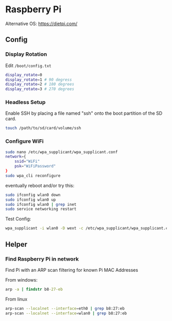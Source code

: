 # Raspberry Pi

Alternative OS: <https://dietpi.com/>

## Config

### Display Rotation

Edit ```/boot/config.txt```

``` sh
display_rotate=0
display_rotate=1 # 90 degress
display_rotate=2 # 180 degrees
display_rotate=3 # 270 degrees
```

### Headless Setup

Enable SSH by placing a file named "ssh" onto the boot partition of the SD card.

``` sh
touch /path/to/sd/card/volume/ssh
```

### Configure WiFi

``` sh
sudo nano /etc/wpa_supplicant/wpa_supplicant.conf
network={
    ssid="WiFi"
    psk="WiFiPassword"
}
sudo wpa_cli reconfigure
```

eventually reboot and/or try this:

``` sh
sudo ifconfig wlan0 down
sudo ifconfig wlan0 up
sudo ifconfig wlan0 | grep inet
sudo service networking restart
```

Test Config:

``` sh
wpa_supplicant -i wlan0 -D wext -c /etc/wpa_supplicant/wpa_supplicant.conf -d
```

## Helper

### Find Raspberry Pi in network

Find Pi with an ARP scan filtering for known Pi MAC Addresses

From windows:

```cmd
arp -a | findstr b8-27-eb
```

From linux

``` sh
arp-scan --localnet --interface=eth0 | grep b8:27:eb
arp-scan --localnet --interface=wlan0 | grep b8:27:eb
```
